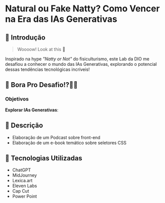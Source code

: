 # Natural ou Fake Natty? Como Vencer na Era das IAs Generativas

## 🚀 Introdução

> Woooow! Look at this 👀

Inspirado na hype _"Natty or Not"_ do fisiculturismo, este Lab da DIO me desafiou a conhecer o mundo das IAs Generativas, explorando o potencial dessas tendências tecnológicas incríveis!

## 🎯 Bora Pro Desafio!?💪🤓

### Objetivos
**Explorar IAs Generativas**: 

## 📒 Descrição
- Elaboração de um Podcast sobre front-end
- Elaboração de um e-book temático sobre seletores CSS
  
## 🤖 Tecnologias Utilizadas
- ChatGPT
- MidJourney
- Lexica.art
- Eleven Labs
- Cap Cut
- Power Point

  

